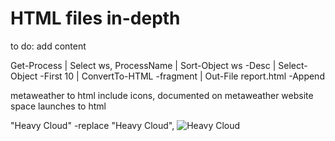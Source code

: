 # HTML files in-depth

to do: add content

Get-Process | Select ws, ProcessName | Sort-Object ws -Desc | Select-Object -First 10 | ConvertTo-HTML -fragment | Out-File report.html -Append

metaweather to html
include icons, documented on metaweather website
space launches to html

"Heavy Cloud" -replace "Heavy Cloud", <img src="/static/img/weather/X.svg" alt="Heavy Cloud">
